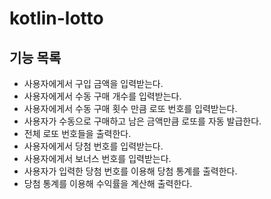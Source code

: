 # kotlin-lotto

## 기능 목록
- 사용자에게서 구입 금액을 입력받는다.
- 사용자에게서 수동 구매 개수를 입력받는다.
- 사용자에게서 수동 구매 횟수 만큼 로또 번호를 입력받는다.
- 사용자가 수동으로 구매하고 남은 금액만큼 로또를 자동 발급한다.
- 전체 로또 번호들을 출력한다.
- 사용자에게서 당첨 번호를 입력받는다.
- 사용자에게서 보너스 번호를 입력받는다.
- 사용자가 입력한 당첨 번호를 이용해 당첨 통계를 출력한다.
- 당첨 통계를 이용해 수익률을 계산해 출력한다.

